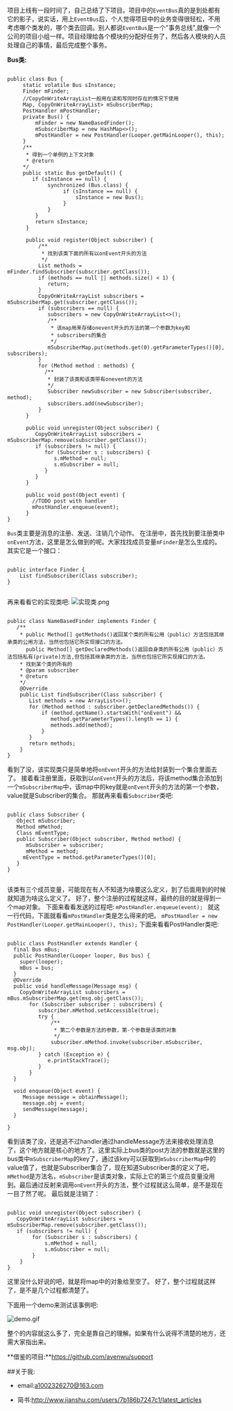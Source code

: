 项目上线有一段时间了，自己总结了下项目。项目中的`EventBus`真的是到处都有它的影子，说实话，用上`EventBus`后，个人觉得项目中的业务变得很轻松，不用考虑哪个类发的，哪个类去回调。别人都说`EventBus`是一个"事务总线",就像一个公司的项目小组一样。项目经理给各个模块的分配好任务了，然后各人模块的人员处理自己的事情，最后完成整个事务。

**Bus类:**
<pre><code>
public class Bus {   
     static volatile Bus sInstance;   
     Finder mFinder;   
     //CopyOnWriteArrayList一般用在读和写同时存在的情况下使用    
     Map<Class<?>, CopyOnWriteArrayList<Subscriber>> mSubscriberMap;    
     PostHandler mPostHandler; 
     private Bus() {      
         mFinder = new NameBasedFinder();  
         mSubscriberMap = new HashMap<>();    
         mPostHandler = new PostHandler(Looper.getMainLooper(), this);  
     }   
     /**   
      * 得到一个单例的上下文对象 
      * @return  
     */    
     public static Bus getDefault() {    
        if (sInstance == null) {            
             synchronized (Bus.class) {          
                  if (sInstance == null) {            
                      sInstance = new Bus();       
                  }           
             }    
         }      
         return sInstance;    
      }  

      public void register(Object subscriber) {    
          /**       
           * 找到该类下面的所有以onEvent开头的方法   
           */       
          List<Method> methods = mFinder.findSubscriber(subscriber.getClass());     
          if (methods == null || methods.size() < 1) {     
             return;   
          }     
          CopyOnWriteArrayList<Subscriber> subscribers = mSubscriberMap.get(subscriber.getClass());     
          if (subscribers == null) {       
             subscribers = new CopyOnWriteArrayList<>();    
             /**          
              * 该map用来存储onevent开头的方法的第一个参数为key和          
              * subscribers的集合          
              */        
             mSubscriberMap.put(methods.get(0).getParameterTypes()[0], subscribers);   
          }     
          for (Method method : methods) {      
            /**            
             * 封装了该类和该类带有onevent的方法  
             */          
             Subscriber newSubscriber = new Subscriber(subscriber, method);       
             subscribers.add(newSubscriber);   
          }   
      }    

      public void unregister(Object subscriber) {       
         CopyOnWriteArrayList<Subscriber> subscribers = mSubscriberMap.remove(subscriber.getClass());  
         if (subscribers != null) {        
            for (Subscriber s : subscribers) {       
               s.mMethod = null;             
               s.mSubscriber = null;       
            }    
         }   
      } 

      public void post(Object event) {       
        //TODO post with handler      
        mPostHandler.enqueue(event);  
      }
}
</code></pre>

`Bus`类主要是消息的注册、发送、注销几个动作。
在注册中，首先找到要注册类中`onEvent`方法，这里是怎么做到的呢。大家找找成员变量`mFinder`是怎么生成的。其实它是一个接口：
<pre><code>
public interface Finder {   
    List<Method> findSubscriber(Class<?> subscriber);
}

</code></pre>
再来看看它的实现类吧:
![实现类.png](http://upload-images.jianshu.io/upload_images/2528336-7c38b45679e8fba9.png?imageMogr2/auto-orient/strip%7CimageView2/2/w/1240)
<pre><code>
public class NameBasedFinder implements Finder {    
   /**     
    * public Method[] getMethods()返回某个类的所有公用（public）方法包括其继承类的公用方法，当然也包括它所实现接口的方法。   
      public Method[] getDeclaredMethods()返回自身类的所有公用（public）方法包括私有(private)方法,但包括其继承类的方法，当然也包括它所实现接口的方法。   
    * 找到某个类的所有的    
    * @param subscriber     
    * @return  
    */   
    @Override 
    public List<Method> findSubscriber(Class<?> subscriber) {       
       List<Method> methods = new ArrayList<>(); 
       for (Method method : subscriber.getDeclaredMethods()) {   
           if (method.getName().startsWith("onEvent") && 
              method.getParameterTypes().length == 1) {                
              methods.add(method);                
           }   
       }     
       return methods; 
    }
}
</code></pre>
看到了没，该实现类只是简单地将`onEvent`开头的方法给封装到一个集合里面去了。
接着看注册里面，获取到以`onEvent`开头的方法后，将该method集合添加到一个`mSubscriberMap`中，该map中的key就是`onEvent`开头的方法的第一个参数，value就是Subscriber的集合。
那就再来看看`Subscriber`类吧:
<pre><code>
public class Subscriber {    
   Object mSubscriber;    
   Method mMethod;   
   Class<?> mEventType; 
   public Subscriber(Object subscriber, Method method) {        
      mSubscriber = subscriber;    
      mMethod = method;   
     mEventType = method.getParameterTypes()[0];  
   }
}

</code></pre>

该类有三个成员变量，可能现在有人不知道为啥要这么定义，到了后面用到的时候就知道为啥这么定义了。
好了，整个注册的过程就这样，最终的目的就是得到一个map对象。
下面来看看发送的过程吧:
`mPostHandler.enqueue(event); `
就这一行代码，下面就看看`mPostHandler`类是怎么得来的吧。
` mPostHandler = new PostHandler(Looper.getMainLooper(), this); `
下面来看看PostHandler类吧:
<pre><code>
public class PostHandler extends Handler {  
  final Bus mBus;   
  public PostHandler(Looper looper, Bus bus) {        
    super(looper);    
    mBus = bus; 
  }  
  @Override  
  public void handleMessage(Message msg) {        
    CopyOnWriteArrayList<Subscriber> subscribers = mBus.mSubscriberMap.get(msg.obj.getClass()); 
       for (Subscriber subscriber : subscribers) {            
          subscriber.mMethod.setAccessible(true);      
          try {           
              /**           
               * 第二个参数是方法的参数，第-个参数是该类的对象                 
               */                
              subscriber.mMethod.invoke(subscriber.mSubscriber, msg.obj);     
          } catch (Exception e) {    
             e.printStackTrace();      
          }      
       }  
  }  

  void enqueue(Object event) {   
     Message message = obtainMessage();    
     message.obj = event;    
     sendMessage(message);   
  } 

}
</code></pre>

看到该类了没，还是逃不过handler通过handleMessage方法来接收处理消息了，这个地方就是核心的地方了。这里实际上bus类的post方法的参数就是这里的bus类中`mSubscriberMap`的key了，通过该key可以获取到`mSubscriberMap`中的value值了，也就是Subscriber集合了，现在知道Subscriber类的定义了吧，`mMethod`是方法名，`mSubscriber`是该类对象，实际上它的第三个成员变量没用到。最后通过反射来调用`onEvent`开头的方法，整个过程就这么简单，是不是现在一目了然了呢。
最后就是注销了：
<pre><code>
public void unregister(Object subscriber) {       
   CopyOnWriteArrayList<Subscriber> subscribers = mSubscriberMap.remove(subscriber.getClass());  
   if (subscribers != null) {        
        for (Subscriber s : subscribers) {       
            s.mMethod = null;             
            s.mSubscriber = null;       
        }    
    }   
} 
</code></pre>

这里没什么好说的吧，就是将map中的对象给至空了。
好了，整个过程就这样了，是不是几个过程都清楚了。

下面用一个demo来测试该事例吧:

![demo.gif](https://github.com/1002326270xc/EventBus/blob/master/photo/demo.gif)

整个的内容就这么多了，完全是靠自己的理解。如果有什么说得不清楚的地方，还需大家指出来。

**借鉴的项目:**https://github.com/avenwu/support

##关于我:
  - email:a1002326270@163.com
  
  - 简书:http://www.jianshu.com/users/7b186b7247c1/latest_articles
